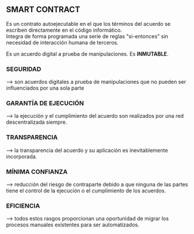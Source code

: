 <h2>SMART CONTRACT</h2>

<p>Es un contrato autoejecutable en el que los términos del acuerdo se escriben directamente en el código informático.<br>
Integra de forma programada una serie de reglas "si-entonces" sin necesidad de interacción humana de terceros.</p>

<p>Es un acuerdo digital a prueba de manipulaciones. Es <b>INMUTABLE</b>.</p>

<h3>SEGURIDAD</h3> <p>--> son acuerdos digitales a prueba de manipulaciones que no pueden ser influenciados por una sola parte</p>
<h3>GARANTÍA DE EJECUCIÓN</h3> <p> --> la ejecución y el cumplimiento del acuerdo son realizados por una red descentralizada siempre.</p>
<h3>TRANSPARENCIA</h3> <p> --> la transparencia del acuerdo y su aplicación es inevitablemente incorporada.</p>
<h3>MÍNIMA CONFIANZA</h3> <p> --> reducción del riesgo de contraparte debido a que ninguna de las partes tiene el control de la ejecución o el cumplimiento de los acuerdos.</p>
<h3>EFICIENCIA</h3> <p> --> todos estos rasgos proporcionan una oportunidad de migrar los procesos manuales existentes para ser automatizados.</p>
